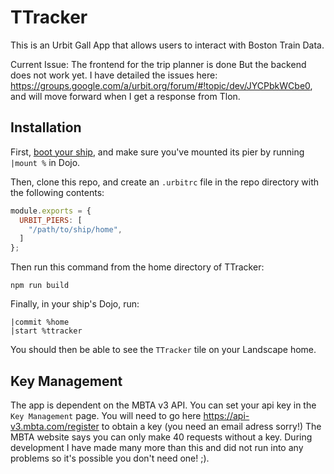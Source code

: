 # TTracker

This is an Urbit Gall App that allows users to interact with Boston Train Data.

Current Issue: The frontend for  the trip planner is done But the backend does not work yet. I have detailed the issues here: https://groups.google.com/a/urbit.org/forum/#!topic/dev/JYCPbkWCbe0, and will move forward when I get a response from Tlon. 


## Installation

First, [boot your ship](https://urbit.org/using/develop/#creating-a-development-ship), and make sure you've mounted its pier by running `|mount %` in Dojo.

Then, clone this repo, and create an `.urbitrc` file in the repo directory with the following contents:

```js
module.exports = {
  URBIT_PIERS: [
    "/path/to/ship/home",
  ]
};
```

Then run this command from the home directory of TTracker:

```
npm run build
```

Finally, in your ship's Dojo, run:

```
|commit %home
|start %ttracker
```

You should then be able to see the `TTracker` tile on your Landscape home.


## Key Management
The app is dependent on the MBTA v3 API. You can set your api key in the `Key Management` page. You will need to go here https://api-v3.mbta.com/register to obtain a key (you need an email adress sorry!) 
The MBTA website says you can only make 40 requests without a key. During development I have made many more than this and did not run into any problems so it's possible you don't need one! ;).
